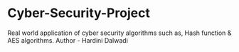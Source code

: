# Cyber-Security-Project
Real world application of cyber security algorithms such as, Hash function &amp; AES algorithms.
Author - Hardini Dalwadi
